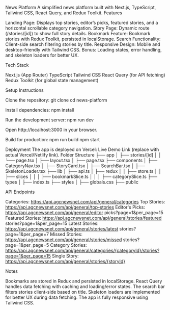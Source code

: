 News Platform
A simplified news platform built with Next.js, TypeScript, Tailwind CSS, React Query, and Redux Toolkit.
Features

Landing Page: Displays top stories, editor’s picks, featured stories, and a horizontal scrollable category navigation.
Story Page: Dynamic route (/stories/[id]) to show full story details.
Bookmark Feature: Bookmark stories with Redux Toolkit, persisted in localStorage.
Search Functionality: Client-side search filtering stories by title.
Responsive Design: Mobile and desktop-friendly with Tailwind CSS.
Bonus: Loading states, error handling, and skeleton loaders for better UX.

Tech Stack

Next.js (App Router)
TypeScript
Tailwind CSS
React Query (for API fetching)
Redux Toolkit (for global state management)

Setup Instructions

Clone the repository:
git clone <your-repo-link>
cd news-platform


Install dependencies:
npm install


Run the development server:
npm run dev

Open http://localhost:3000 in your browser.

Build for production:
npm run build
npm start



Deployment
The app is deployed on Vercel: Live Demo Link (replace with actual Vercel/Netlify link).
Folder Structure
├── app
│   ├── stories/[id]
│   │   └── page.tsx
│   ├── layout.tsx
│   ├── page.tsx
├── components
│   ├── CategoryNav.tsx
│   ├── StoryCard.tsx
│   ├── SearchBar.tsx
│   ├── SkeletonLoader.tsx
├── lib
│   ├── api.ts
│   ├── redux
│   │   ├── store.ts
│   │   ├── slices
│   │   │   ├── bookmarkSlice.ts
│   │   │   ├── categorySlice.ts
├── types
│   ├── index.ts
├── styles
│   ├── globals.css
├── public

API Endpoints

Categories: https://api.agcnewsnet.com/api/general/categories
Top Stories: https://api.agcnewsnet.com/api/general/top-stories
Editor's Picks: https://api.agcnewsnet.com/api/general/editor picks?page=1&per_page=15
Featured Stories: https://api.agcnewsnet.com/api/general/stories/featured stories?page=1&per_page=15
Latest Stories: https://api.agcnewsnet.com/api/general/stories/latest stories?page=1&per_page=7
Missed Stories: https://api.agcnewsnet.com/api/general/stories/missed stories?page=1&per_page=5
Category Stories: https://api.agcnewsnet.com/api/general/categories/{categoryId}/stories?page=1&per_page=15
Single Story: https://api.agcnewsnet.com/api/general/stories/{storyId}

Notes

Bookmarks are stored in Redux and persisted in localStorage.
React Query handles data fetching with caching and loading/error states.
The search bar filters stories client-side based on title.
Skeleton loaders are implemented for better UX during data fetching.
The app is fully responsive using Tailwind CSS.
